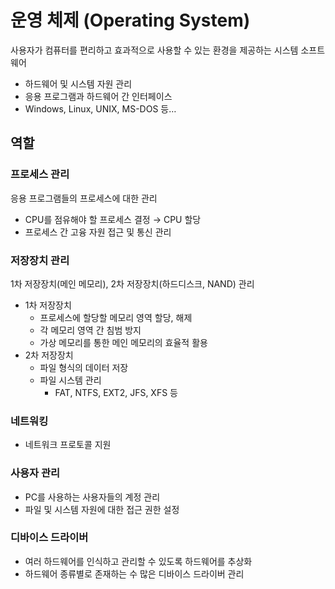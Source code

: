 # 운영 체제 (Operating System)

사용자가 컴퓨터를 편리하고 효과적으로 사용할 수 있는 환경을 제공하는 시스템 소프트웨어

- 하드웨어 및 시스템 자원 관리
- 응용 프로그램과 하드웨어 간 인터페이스
- Windows, Linux, UNIX, MS-DOS 등…

## 

## 역할

### 프로세스 관리

응용 프로그램들의 프로세스에 대한 관리

- CPU를 점유해야 할 프로세스 결정 → CPU 할당
- 프로세스 간 고융 자원 접근 및 통신 관리

### 저장장치 관리

1차 저장장치(메인 메모리), 2차 저장장치(하드디스크, NAND) 관리

- 1차 저장장치
  - 프로세스에 할당할 메모리 영역 할당, 해제
  - 각 메모리 영역 간 침범 방지
  - 가상 메모리를 통한 메인 메모리의 효율적 활용
- 2차 저장장치
  - 파일 형식의 데이터 저장
  - 파일 시스템 관리
    - FAT, NTFS, EXT2, JFS, XFS 등

### 네트워킹

- 네트워크 프로토콜 지원

### 사용자 관리

- PC를 사용하는 사용자들의 계정 관리
- 파일 및 시스템 자원에 대한 접근 권한 설정

### 디바이스 드라이버

- 여러 하드웨어를 인식하고 관리할 수 있도록 하드웨어를 추상화
- 하드웨어 종류별로 존재하는 수 많은 디바이스 드라이버 관리
